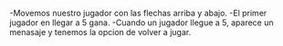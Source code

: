 -Movemos nuestro jugador con las flechas arriba y abajo.
-El primer jugador en llegar a 5 gana.
-Cuando un jugador llegue a 5, aparece un menasaje y tenemos la opcion de volver a jugar.
